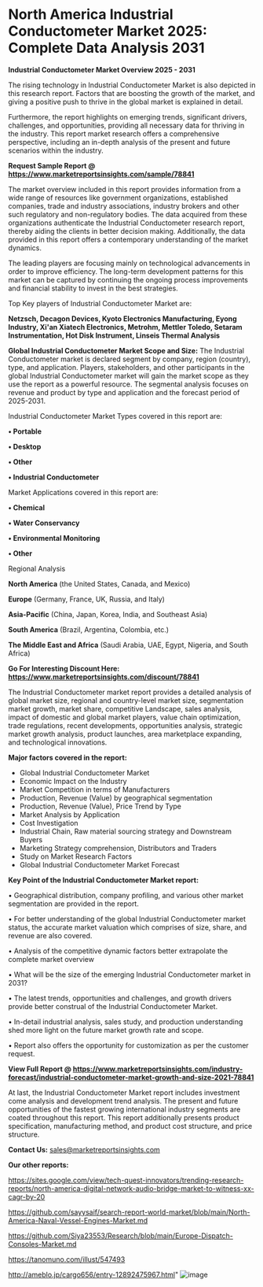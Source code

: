 # North America Industrial Conductometer Market 2025: Complete Data Analysis 2031

<Strong> Industrial Conductometer Market Overview 2025 - 2031</strong>

The rising technology in Industrial Conductometer Market is also depicted in this research report. Factors that are boosting the growth of the market, and giving a positive push to thrive in the global market is explained in detail.

Furthermore, the report highlights on emerging trends, significant drivers, challenges, and opportunities, providing all necessary data for thriving in the industry. This report market research offers a comprehensive perspective, including an in-depth analysis of the present and future scenarios within the industry.

<strong>Request Sample Report @ <a href=https://www.marketreportsinsights.com/sample/78841>https://www.marketreportsinsights.com/sample/78841</a></strong>

The market overview included in this report provides information from a wide range of resources like government organizations, established companies, trade and industry associations, industry brokers and other such regulatory and non-regulatory bodies. The data acquired from these organizations authenticate the Industrial Conductometer research report, thereby aiding the clients in better decision making. Additionally, the data provided in this report offers a contemporary understanding of the market dynamics.

The leading players are focusing mainly on technological advancements in order to improve efficiency. The long-term development patterns for this market can be captured by continuing the ongoing process improvements and financial stability to invest in the best strategies.

Top Key players of Industrial Conductometer Market are:

<strong>Netzsch, Decagon Devices, Kyoto Electronics Manufacturing, Eyong Industry, Xi&#39;an Xiatech Electronics, Metrohm, Mettler Toledo, Setaram Instrumentation, Hot Disk Instrument, Linseis Thermal Analysis</strong>

<strong><b>Global Industrial Conductometer Market Scope and Size:</b></strong>
The Industrial Conductometer market is declared segment by company, region (country), type, and application. Players, stakeholders, and other participants in the global Industrial Conductometer market will gain the market scope as they use the report as a powerful resource. The segmental analysis focuses on revenue and product by type and application and the forecast period of 2025-2031.

Industrial Conductometer Market Types covered in this report are:

<strong>• Portable

• Desktop

• Other

• Industrial Conductometer</strong>

Market Applications covered in this report are:

<strong>• Chemical

• Water Conservancy

• Environmental Monitoring

• Other</strong> 

Regional Analysis

<strong>North America</strong> (the United States, Canada, and Mexico)

<strong>Europe</strong> (Germany, France, UK, Russia, and Italy)

<strong>Asia-Pacific</strong> (China, Japan, Korea, India, and Southeast Asia)

<strong>South America</strong> (Brazil, Argentina, Colombia, etc.)

<strong>The Middle East and Africa</strong> (Saudi Arabia, UAE, Egypt, Nigeria, and South Africa)

<strong>Go For Interesting Discount Here: <a href=https://www.marketreportsinsights.com/discount/78841>https://www.marketreportsinsights.com/discount/78841</a></strong>

The Industrial Conductometer market report provides a detailed analysis of global market size, regional and country-level market size, segmentation market growth, market share, competitive Landscape, sales analysis, impact of domestic and global market players, value chain optimization, trade regulations, recent developments, opportunities analysis, strategic market growth analysis, product launches, area marketplace expanding, and technological innovations.

<strong><b>Major factors covered in the report:</b></strong>
<ul>
  <li>Global Industrial Conductometer Market </li>
  <li>Economic Impact on the Industry</li>
  <li>Market Competition in terms of Manufacturers</li>
  <li>Production, Revenue (Value) by geographical segmentation</li>
  <li>Production, Revenue (Value), Price Trend by Type</li>
  <li>Market Analysis by Application</li>
  <li>Cost Investigation</li>
  <li>Industrial Chain, Raw material sourcing strategy and Downstream Buyers</li>
  <li>Marketing Strategy comprehension, Distributors and Traders</li>
  <li>Study on Market Research Factors</li>
  <li>Global Industrial Conductometer Market Forecast</li>
</ul>

<strong><b>Key Point of the Industrial Conductometer Market report:</b></strong>

• Geographical distribution, company profiling, and various other market segmentation are provided in the report.

• For better understanding of the global Industrial Conductometer market status, the accurate market valuation which comprises of size, share, and revenue are also covered.

• Analysis of the competitive dynamic factors better extrapolate the complete market overview

• What will be the size of the emerging Industrial Conductometer market in 2031?

• The latest trends, opportunities and challenges, and growth drivers provide better construal of the Industrial Conductometer Market.

• In-detail industrial analysis, sales study, and production understanding shed more light on the future market growth rate and scope.

• Report also offers the opportunity for customization as per the customer request.

<strong><b>View Full Report @ <a href=https://www.marketreportsinsights.com/industry-forecast/industrial-conductometer-market-growth-and-size-2021-78841>https://www.marketreportsinsights.com/industry-forecast/industrial-conductometer-market-growth-and-size-2021-78841</a></b></strong>


At last, the Industrial Conductometer Market report includes investment come analysis and development trend analysis. The present and future opportunities of the fastest growing international industry segments are coated throughout this report. This report additionally presents product specification, manufacturing method, and product cost structure, and price structure.

<strong>Contact Us:</strong>
sales@marketreportsinsights.com

<strong>Our other reports:</strong>

<a href=https://sites.google.com/view/tech-quest-innovators/trending-research-reports/north-america-digital-network-audio-bridge-market-to-witness-xx-cagr-by-20>https://sites.google.com/view/tech-quest-innovators/trending-research-reports/north-america-digital-network-audio-bridge-market-to-witness-xx-cagr-by-20</a>

<a href=https://github.com/sayysaif/search-report-world-market/blob/main/North-America-Naval-Vessel-Engines-Market.md>https://github.com/sayysaif/search-report-world-market/blob/main/North-America-Naval-Vessel-Engines-Market.md</a>

<a href=https://github.com/Siya23553/Research/blob/main/Europe-Dispatch-Consoles-Market.md>https://github.com/Siya23553/Research/blob/main/Europe-Dispatch-Consoles-Market.md</a>

<a href=https://tanomuno.com/illust/547493>https://tanomuno.com/illust/547493</a>

<a href=http://ameblo.jp/cargo656/entry-12892475967.html>http://ameblo.jp/cargo656/entry-12892475967.html</a>"
![image](https://github.com/user-attachments/assets/2ae2c85a-d2d2-4a0d-8aaf-a366a7d9dc30)
